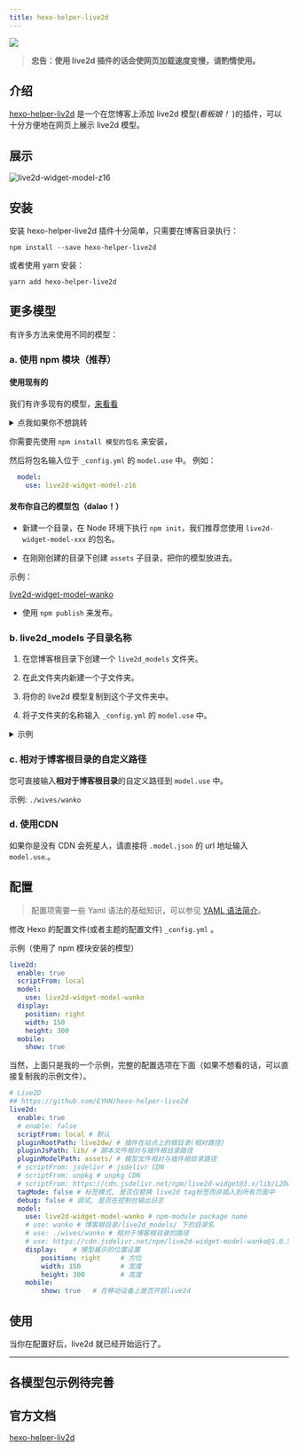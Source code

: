 ```yaml
---
title: hexo-helper-live2d
---
```

[![](https://img.shields.io/badge/Author-Odeinjul-66CCFF.svg?longCache=true&style=flat-square)](https://odeinjul.github.io/)

> **忠告：使用 live2d 插件的话会使网页加载速度变慢，请酌情使用。**

## 介绍

[hexo-helper-liv2d](https://github.com/EYHN/hexo-helper-live2d) 是一个在您博客上添加 live2d 模型(*看板娘！* )的插件，可以十分方便地在网页上展示 live2d 模型。
<!--more-->
## 展示
![live2d-widget-model-z16](@img/3/3-3/1.png)

## 安装

安装 hexo-helper-live2d 插件十分简单，只需要在博客目录执行：

```batch
npm install --save hexo-helper-live2d
```
或者使用 yarn 安装：

```batch
yarn add hexo-helper-live2d
```

## 更多模型

有许多方法来使用不同的模型：

### a. 使用 npm 模块（推荐）

#### 使用现有的

我们有许多现有的模型，[来看看](https://github.com/xiazeyu/live2d-widget-models)

<details><summary>点我如果你不想跳转</summary><br>

- `live2d-widget-model-chitose`
- `live2d-widget-model-epsilon2_1`
- `live2d-widget-model-gf`
- `live2d-widget-model-haru/01` (use `npm install --save live2d-widget-model-haru`)
- `live2d-widget-model-haru/02` (use `npm install --save live2d-widget-model-haru`)
- `live2d-widget-model-haruto`
- `live2d-widget-model-hibiki`
- `live2d-widget-model-hijiki`
- `live2d-widget-model-izumi`
- `live2d-widget-model-koharu`
- `live2d-widget-model-miku`
- `live2d-widget-model-ni-j`
- `live2d-widget-model-nico`
- `live2d-widget-model-nietzsche`
- `live2d-widget-model-nipsilon`
- `live2d-widget-model-nito`
- `live2d-widget-model-shizuku`
- `live2d-widget-model-tororo`
- `live2d-widget-model-tsumiki`
- `live2d-widget-model-unitychan`
- `live2d-widget-model-wanko`
- `live2d-widget-model-z16`

</details>

你需要先使用 `npm install 模型的包名` 来安装，

然后将包名输入位于 `_config.yml` 的 `model.use` 中。
例如：

```yaml
  model:
    use: live2d-widget-model-z16
```

#### 发布你自己的模型包（dalao！）

- 新建一个目录，在 Node 环境下执行 `npm init`，我们推荐您使用 `live2d-widget-model-xxx` 的包名。

- 在刚刚创建的目录下创建 `assets` 子目录，把你的模型放进去。

示例：

[live2d-widget-model-wanko](https://cdn.jsdelivr.net/npm/live2d-widget-model-wanko)

- 使用 `npm publish` 来发布。

### b. live2d_models 子目录名称

1. 在您博客根目录下创建一个 `live2d_models` 文件夹。

2. 在此文件夹内新建一个子文件夹。

3. 将你的 live2d 模型复制到这个子文件夹中。
 
4. 将子文件夹的名称输入 `_config.yml` 的 `model.use` 中。

<details><summary>示例</summary><br>

你的模型叫 `mymiku`。

在博客根目录 (应当有 `_config.yml` 、`sources` 、 `themes` ) 新建名为 `mymiku` 的子文件夹。

将模型复制到 `/live2d_models/mymiku/` 中。

现在，在这里应当有一个 `.model.json` 文件 （例如 `mymiku.model.json`）在 `/live2d_models/mymiku/` 中。

将 `mymiku` 输入到位于 `_config.yml` 的 `model.use` 中。

</details>

### c. 相对于博客根目录的自定义路径

您可直接输入**相对于博客根目录**的自定义路径到 `model.use` 中。

示例: `./wives/wanko`

### d. 使用CDN

如果你是没有 CDN 会死星人，请直接将 `.model.json` 的 url 地址输入 `model.use`.。

## 配置

>配置项需要一些 Yaml 语法的基础知识，可以参见 [YAML 语法简介](/5-Add/5-2-yaml.html)。

修改 Hexo 的配置文件(或者主题的配置文件) `_config.yml` 。

示例（使用了 npm 模块安装的模型）

```yaml
live2d:
  enable: true
  scriptFrom: local
  model:
    use: live2d-widget-model-wanko
  display:
    position: right
    width: 150
    height: 300
  mobile:
    show: true
```

当然，上面只是我的一个示例，完整的配置选项在下面（如果不想看的话，可以直接复制我的示例文件）。

```yaml
# Live2D
## https://github.com/EYHN/hexo-helper-live2d
live2d:
  enable: true
  # enable: false
  scriptFrom: local # 默认
  pluginRootPath: live2dw/ # 插件在站点上的根目录(相对路径)
  pluginJsPath: lib/ # 脚本文件相对与插件根目录路径
  pluginModelPath: assets/ # 模型文件相对与插件根目录路径
  # scriptFrom: jsdelivr # jsdelivr CDN
  # scriptFrom: unpkg # unpkg CDN
  # scriptFrom: https://cdn.jsdelivr.net/npm/live2d-widget@3.x/lib/L2Dwidget.min.js # 你的自定义 url
  tagMode: false # 标签模式, 是否仅替换 live2d tag标签而非插入到所有页面中
  debug: false # 调试, 是否在控制台输出日志
  model:
    use: live2d-widget-model-wanko # npm-module package name
    # use: wanko # 博客根目录/live2d_models/ 下的目录名
    # use: ./wives/wanko # 相对于博客根目录的路径
    # use: https://cdn.jsdelivr.net/npm/live2d-widget-model-wanko@1.0.5/assets/wanko.model.json # 你的自定义 url
    display:    # 模型展示的位置设置
        position: right     # 方位
        width: 150          # 宽度
        height: 300         # 高度
    mobile:
        show: true   # 在移动设备上是否开启live2d
```

## 使用

当你在配置好后，live2d 就已经开始运行了。

---

## 各模型包示例待完善

## 官方文档
[hexo-helper-liv2d](https://github.com/EYHN/hexo-helper-live2d)

